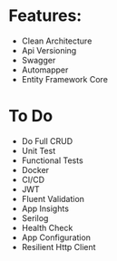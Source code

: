 # Features: 

- Clean Architecture
- Api Versioning
- Swagger
- Automapper
- Entity Framework Core

# To Do

- Do Full CRUD
- Unit Test
- Functional Tests
- Docker
- CI/CD
- JWT
- Fluent Validation
- App Insights
- Serilog
- Health Check
- App Configuration
- Resilient Http Client